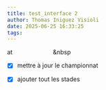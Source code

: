 ```yaml
---
title: test_interface 2
author: Thomas Iniguez Visioli
date: 2025-06-25 16:33:25
tags:
---
```

at &nbsp;&nbsp;&nbsp;&nbsp;&nbsp;&nbsp;&nbsp;&nbsp;&nbsp;&nbsp;&nbsp;&nbsp;&nbsp;&nbsp;&nbsp;&nbsp;&nbsp;&nbsp;&nbsp;&nbsp;&nbsp;&nbsp;&nbsp;&nbsp

* [x] mettre à jour le championnat
* [x] ajouter tout les stades

